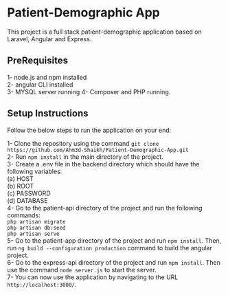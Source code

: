 # Patient-Demographic App

This project is a full stack patient-demographic application based on Laravel, Angular and Express.

## PreRequisites ##
1- node.js and npm installed  
2- angular CLI installed  
3- MYSQL server running
4- Composer and PHP running.

## Setup Instructions ##
Follow the below steps to run the application on your end:  

1- Clone the repository using the command ```git clone https://github.com/Ahm3d-Shaikh/Patient-Demographic-App.git```  
2- Run ```npm install``` in the main directory of the project.  
3- Create a .env file in the backend directory which should have the following variables:  
   (a) HOST  
   (b) ROOT  
   (c) PASSWORD  
   (d) DATABASE  
4- Go to the patient-api directory of the project and run the following commands:  
   ```php artisan migrate```  
   ```php artisan db:seed```  
   ```php artisan serve```  
5- Go to the patient-app directory of the project and run ```npm install```. Then, run ```ng build --configuration production``` command to build the angular project.     
6- Go to the express-api directory of the project and run ```npm install```. Then use the command ```node server.js``` to start the server.  
7- You can now use the application by navigating to the URL ```http://localhost:3000/```.

